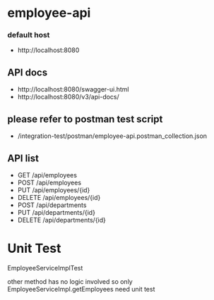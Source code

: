 # employee-api
### default host
* http://localhost:8080

## API docs
* http://localhost:8080/swagger-ui.html
* http://localhost:8080/v3/api-docs/

## please refer to postman test script
* /integration-test/postman/employee-api.postman_collection.json

## API list
* GET /api/employees
* POST /api/employees
* PUT /api/employees/{id}
* DELETE /api/employees/{id}
* POST /api/departments
* PUT /api/departments/{id}
* DELETE /api/departments/{id}

# Unit Test 
EmployeeServiceImplTest

other method has no logic involved so only EmployeeServiceImpl.getEmployees need unit test 

